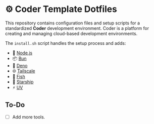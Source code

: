 # ⚙️ Coder Template Dotfiles

This repository contains configuration files and setup scripts for a standardized **Coder** development environment. Coder is a platform for creating and managing cloud-based development environments.

The `install.sh` script handles the setup process and adds:

- 🌱 [Node.js](https://github.com/nvm-sh/nvm)
- 📦 [Bun](https://bun.sh/)
- 🦕 [Deno](https://deno.com/)
- 🌐 [Tailscale](https://tailscale.com/)
- 🐠 [Fish](https://fishshell.com/)
- 🚀 [Starship](https://starship.rs/)
- ⚡️ [UV](https://astral.sh/uv/)

## To-Do

- ☐ Add more tools.